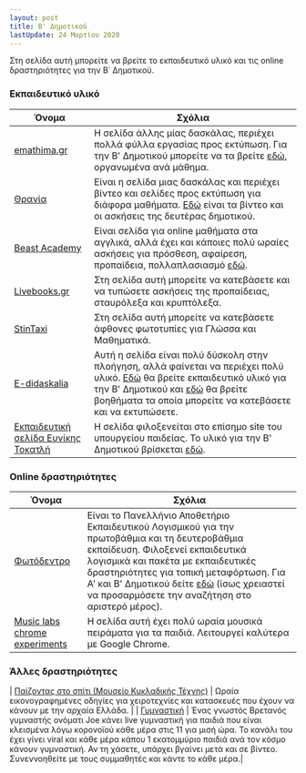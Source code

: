 ```yaml
---
layout: post
title: Β' Δημοτικού
lastUpdate: 24 Μαρτίου 2020
---
```


Στη σελίδα αυτή μπορείτε να βρείτε το εκπαιδευτικό υλικό και τις online δραστηριότητες για την Β΄ Δημοτικού.


### Εκπαιδευτικό υλικό

| Όνομα | Σχόλια |
| --- | --- |
| [emathima.gr](https://emathima.gr) | Η σελίδα άλλης μίας δασκάλας, περιέχει πολλά φύλλα εργασίας προς εκτύπωση. Για την Β' Δημοτικού μπορείτε να τα βρείτε [εδώ](https://emathima.gr/category/%ce%b2-%cf%84%ce%ac%ce%be%ce%b7/), οργανωμένα ανά μάθημα.|
| [Θρανία](https://www.thrania.com) | Είναι η σελίδα μιας δασκάλας και περιέχει βίντεο και σελίδες προς εκτύπωση για διάφορα μαθήματα. [Εδώ](https://www.thrania.com/filla-ergasias-b-dimotikou) είναι τα βίντεο και οι ασκήσεις της δευτέρας δημοτικού. |
| [Beast Academy](https://beastacademy.com) | Είναι σελίδα για online μαθήματα στα αγγλικά, αλλά έχει και κάποιες πολύ ωραίες ασκήσεις για πρόσθεση, αφαίρεση, προπαίδεια, πολλαπλασιασμό [εδώ](https://beastacademy.com/resources/printables). |
| [Livebooks.gr](https://www.livebooks.gr) | Στη σελίδα αυτή μπορείτε να κατεβάσετε και να τυπώσετε ασκήσεις της προπαίδειας, σταυρόλεξα και κρυπτόλεξα. |
| [StinTaxi](https://www.stintaxi.com) | Στη σελίδα αυτή μπορείτε να κατεβάσετε άφθονες φωτοτυπίες για Γλώσσα και Μαθηματικά. |
| [E-didaskalia](https://e-didaskalia.blogspot.com) | Αυτή η σελίδα είναι πολύ δύσκολη στην πλοήγηση, αλλά φαίνεται να περιέχει πολύ υλικό. [Εδώ](https://e-didaskalia.blogspot.com/2014/06/blog-post_2512.html) θα βρείτε εκπαιδευτικό υλικό για την Β' Δημοτικού και [εδώ](http://e-didaskalia.blogspot.com/2013/09/blog-post_7680.html) θα βρείτε βοηθήματα τα οποία μπορείτε να κατεβάσετε και να εκτυπώσετε. |
| [Εκπαιδευτική σελίδα Ευνίκης Τοκατλή](http://users.sch.gr/evniki) | Η σελίδα φιλοξενείται στο επίσημο site του υπουργείου παιδείας. Το υλικό για την Β' Δημοτικού βρίσκεται [εδώ](http://users.sch.gr/evniki/Btaxi/Btaxi.htm). |


### Online δραστηριότητες

| Όνομα | Σχόλια |
| --- | --- |
| [Φωτόδεντρο](http://photodentro.edu.gr) | Είναι το Πανελλήνιο Αποθετήριο Εκπαιδευτικού Λογισμικού για την πρωτοβάθμια και τη δευτεροβάθμια εκπαίδευση. Φιλοξενεί εκπαιδευτικά λογισμικά και πακέτα με εκπαιδευτικές δραστηριότητες για τοπική μεταφόρτωση. Για Α' και Β' Δημοτικού δείτε [εδώ](http://photodentro.edu.gr/edusoft/simple-search?newQuery=yes#q1=/q2=/q3=2,/q4=6-9,/q5=/sb=1/rd=DESC/rp=10/st=/rq=/rqc=/q6=/q7=/q8=/q11=/q9=/q10=/q13=/q14=/q15=/q12=/ergo=) (ίσως χρειαστεί να προσαρμόσετε την αναζήτηση στο αριστερό μέρος). |
| [Music labs chrome experiments](https://musiclab.chromeexperiments.com/) | Η σελίδα αυτή έχει πολύ ωραία μουσικά πειράματα για τα παιδιά. Λειτουργεί καλύτερα με Google Chrome. |

### Άλλες δραστηριότητες

| [Παίζοντας στο σπίτι (Μουσείο Κυκλαδικής Τέχνης)](https://cycladic.gr/page/paizontas-sto-spiti) | Ωραία εικονογραφημένες οδηγίες για χειροτεχνίες και κατασκευές που έχουν να κάνουν με την αρχαία Ελλάδα. |
| [Γυμναστική](https://www.youtube.com/user/thebodycoach1/featured) | Ένας γνωστός Βρετανός γυμναστής ονόματι Joe κάνει live γυμναστική για παιδιά που είναι κλεισμένα λόγω κορονοϊού κάθε μέρα στις 11 για μισή ώρα. Το κανάλι του έχει γίνει viral και κάθε μέρα κάπου 1 εκατομμύριο παιδιά ανά τον κόσμο κάνουν γυμναστική. Αν τη χάσετε, υπάρχει βγαίνει μετά και σε βίντεο. Συνεννοηθείτε με τους συμμαθητές και κάντε το κάθε μέρα.|

